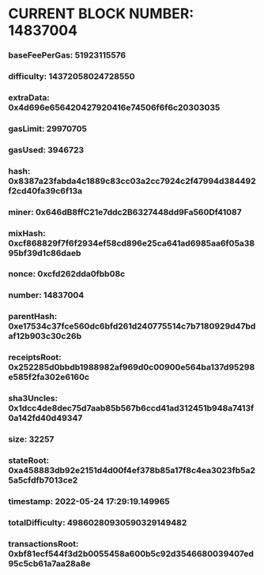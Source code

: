 # CURRENT BLOCK NUMBER: 14837004

### baseFeePerGas: 51923115576
### difficulty: 14372058024728550
### extraData: 0x4d696e656420427920416e74506f6f6c20303035
### gasLimit: 29970705
### gasUsed: 3946723
### hash: 0x8387a23fabda4c1889c83cc03a2cc7924c2f47994d384492f2cd40fa39c6f13a
### miner: 0x646dB8ffC21e7ddc2B6327448dd9Fa560Df41087
### mixHash: 0xcf868829f7f6f2934ef58cd896e25ca641ad6985aa6f05a3895bf39d1c86daeb
### nonce: 0xcfd262dda0fbb08c
### number: 14837004
### parentHash: 0xe17534c37fce560dc6bfd261d240775514c7b7180929d47bdaf12b903c30c26b
### receiptsRoot: 0x252285d0bbdb1988982af969d0c00900e564ba137d95298e585f2fa302e6160c
### sha3Uncles: 0x1dcc4de8dec75d7aab85b567b6ccd41ad312451b948a7413f0a142fd40d49347
### size: 32257
### stateRoot: 0xa458883db92e2151d4d00f4ef378b85a17f8c4ea3023fb5a25a5cfdfb7013ce2
### timestamp: 2022-05-24 17:29:19.149965
### totalDifficulty: 49860280930590329149482
### transactionsRoot: 0xbf81ecf544f3d2b0055458a600b5c92d3546680039407ed95c5cb61a7aa28a8e
